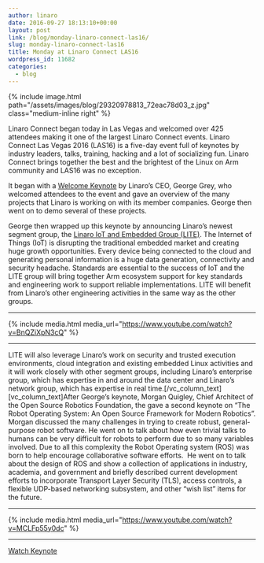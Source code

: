 ```yaml
---
author: linaro
date: 2016-09-27 18:13:10+00:00
layout: post
link: /blog/monday-linaro-connect-las16/
slug: monday-linaro-connect-las16
title: Monday at Linaro Connect LAS16
wordpress_id: 11682
categories:
  - blog
---
```


{% include image.html path="/assets/images/blog/29320978813_72eac78d03_z.jpg" class="medium-inline right" %}

Linaro Connect began today in Las Vegas and welcomed over 425 attendees making it one of the largest Linaro Connect events. Linaro Connect Las Vegas 2016 (LAS16) is a five-day event full of keynotes by industry leaders, talks, training, hacking and a lot of socializing fun. Linaro Connect brings together the best and the brightest of the Linux on Arm community and LAS16 was no exception.

It began with a [Welcome Keynote](https://connect.linaro.org/resources/las16/las16-100k1/) by Linaro’s CEO, George Grey, who welcomed attendees to the event and gave an overview of the many projects that Linaro is working on with its member companies. George then went on to demo several of these projects.

George then wrapped up this keynote by announcing Linaro’s newest segment group, the [Linaro IoT and Embedded Group (LITE)](/news/linaro-announces-lite-collaborative-software-engineering-internet-things-iot/). The Internet of Things (IoT) is disrupting the traditional embedded market and creating huge growth opportunities. Every device being connected to the cloud and generating personal information is a huge data generation, connectivity and security headache. Standards are essential to the success of IoT and the LITE group will bring together Arm ecosystem support for key standards and engineering work to support reliable implementations. LITE will benefit from Linaro’s other engineering activities in the same way as the other groups.

---

{% include media.html media_url="https://www.youtube.com/watch?v=BnQZiXpN3cQ" %}

---

LITE will also leverage Linaro’s work on security and trusted execution environments, cloud integration and existing embedded Linux activities and it will work closely with other segment groups, including Linaro’s enterprise group, which has expertise in and around the data center and Linaro’s network group, which has expertise in real time.[/vc_column_text][vc_column_text]After George’s keynote, Morgan Quigley, Chief Architect of the Open Source Robotics Foundation, the gave a second keynote on “The Robot Operating System: An Open Source Framework for Modern Robotics”. Morgan discussed the many challenges in trying to create robust, general-purpose robot software. He went on to talk about how even trivial talks to humans can be very difficult for robots to perform due to so many variables involved. Due to all this complexity the Robot Operating system (ROS) was born to help encourage collaborative software efforts.  He went on to talk about the design of ROS and show a collection of applications in industry, academia, and government and briefly described current development efforts to incorporate Transport Layer Security (TLS), access controls, a flexible UDP-based networking subsystem, and other “wish list” items for the future.

---

{% include media.html media_url="https://www.youtube.com/watch?v=MCLFp55y0dc" %}

---

[Watch Keynote](https://www.youtube.com/watch?v=MCLFp55y0dc)
